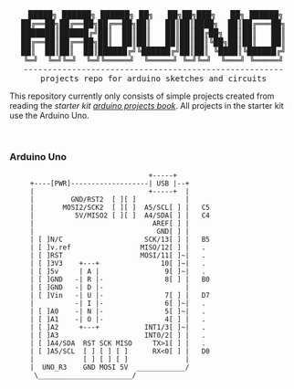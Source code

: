 <div align="center">

<pre>
 █████╗ ██████╗ ██████╗ ██╗   ██╗██╗███╗   ██╗ ██████╗
██╔══██╗██╔══██╗██╔══██╗██║   ██║██║████╗  ██║██╔═══██╗
███████║██████╔╝██║  ██║██║   ██║██║██╔██╗ ██║██║   ██║
██╔══██║██╔══██╗██║  ██║██║   ██║██║██║╚██╗██║██║   ██║
██║  ██║██║  ██║██████╔╝╚██████╔╝██║██║ ╚████║╚██████╔╝
╚═╝  ╚═╝╚═╝  ╚═╝╚═════╝  ╚═════╝ ╚═╝╚═╝  ╚═══╝ ╚═════╝
------------------------------------------------------
projects repo for arduino sketches and circuits
</pre>

</div>

This repository currently only consists of simple projects created from reading the _starter kit [arduino projects book](https://www.goodreads.com/book/show/17935843-arduino-projects-book)_. All projects in the starter kit use the Arduino Uno.

<br>

### Arduino Uno

```
                                  +-----+
     +----[PWR]-------------------| USB |--+
     |                            +-----+  |
     |         GND/RST2  [ ][ ]            |
     |       MOSI2/SCK2  [ ][ ]  A5/SCL[ ] |   C5
     |          5V/MISO2 [ ][ ]  A4/SDA[ ] |   C4
     |                             AREF[ ] |
     |                              GND[ ] |
     | [ ]N/C                    SCK/13[ ] |   B5
     | [ ]v.ref                 MISO/12[ ] |   .
     | [ ]RST                   MOSI/11[ ]~|   .
     | [ ]3V3    +---+               10[ ]~|   .
     | [ ]5v     | A |                9[ ]~|   .
     | [ ]GND   -| R |-               8[ ] |   B0
     | [ ]GND   -| D |-                    |
     | [ ]Vin   -| U |-               7[ ] |   D7
     |          -| I |-               6[ ]~|   .
     | [ ]A0    -| N |-               5[ ]~|   .
     | [ ]A1    -| O |-               4[ ] |   .
     | [ ]A2     +---+           INT1/3[ ]~|   .
     | [ ]A3                     INT0/2[ ] |   .
     | [ ]A4/SDA  RST SCK MISO     TX>1[ ] |   .
     | [ ]A5/SCL  [ ] [ ] [ ]      RX<0[ ] |   D0
     |            [ ] [ ] [ ]              |
     |  UNO_R3    GND MOSI 5V  ____________/
      \_______________________/
```
